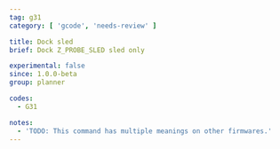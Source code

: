 ```yaml
---
tag: g31
category: [ 'gcode', 'needs-review' ]

title: Dock sled
brief: Dock Z_PROBE_SLED sled only

experimental: false
since: 1.0.0-beta
group: planner

codes:
  - G31

notes:
  - 'TODO: This command has multiple meanings on other firmwares.'
---
```

